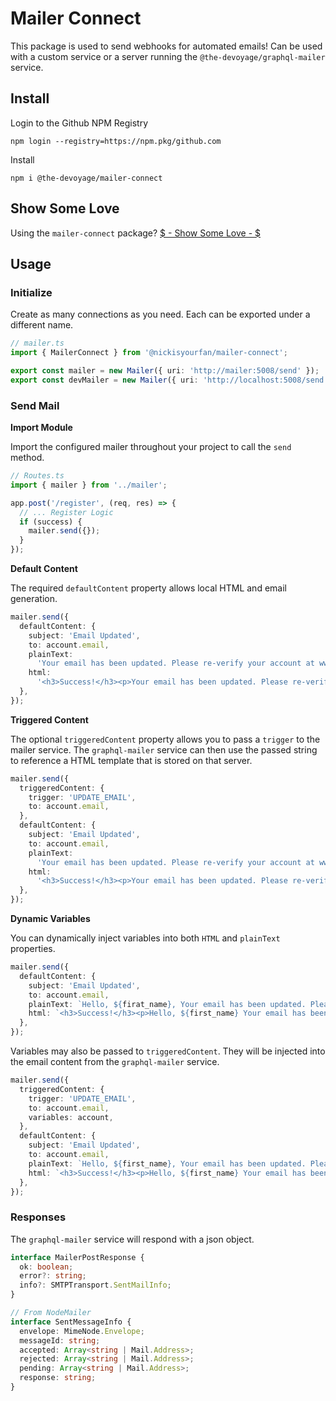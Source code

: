 # Mailer Connect

This package is used to send webhooks for automated emails! Can be used with a custom service or a server running the `@the-devoyage/graphql-mailer` service.

## Install

Login to the Github NPM Registry

```
npm login --registry=https://npm.pkg/github.com
```

Install

```
npm i @the-devoyage/mailer-connect
```

## Show Some Love

Using the `mailer-connect` package? [$ - Show Some Love - $](https://basetools.io/checkout/wp7QYNNO)

## Usage

### Initialize

Create as many connections as you need. Each can be exported under a different name.

```ts
// mailer.ts
import { MailerConnect } from '@nickisyourfan/mailer-connect';

export const mailer = new Mailer({ uri: 'http://mailer:5008/send' });
export const devMailer = new Mailer({ uri: 'http://localhost:5008/send' });
```

### Send Mail

**Import Module**

Import the configured mailer throughout your project to call the `send` method.

```ts
// Routes.ts
import { mailer } from '../mailer';

app.post('/register', (req, res) => {
  // ... Register Logic
  if (success) {
    mailer.send({});
  }
});
```

**Default Content**

The required `defaultContent` property allows local HTML and email generation.

```ts
mailer.send({
  defaultContent: {
    subject: 'Email Updated',
    to: account.email,
    plainText:
      'Your email has been updated. Please re-verify your account at www.my-business.com',
    html:
      '<h3>Success!</h3><p>Your email has been updated. Please re-verify your account at www.my-business.com.</p>',
  },
});
```

**Triggered Content**

The optional `triggeredContent` property allows you to pass a `trigger` to the mailer service. The `graphql-mailer` service can then use the passed string to reference a HTML template that is stored on that server.

```ts
mailer.send({
  triggeredContent: {
    trigger: 'UPDATE_EMAIL',
    to: account.email,
  },
  defaultContent: {
    subject: 'Email Updated',
    to: account.email,
    plainText:
      'Your email has been updated. Please re-verify your account at www.my-business.com',
    html:
      '<h3>Success!</h3><p>Your email has been updated. Please re-verify your account at <a href="www.my-business.com">Our Website</a>.</p>',
  },
});
```

**Dynamic Variables**

You can dynamically inject variables into both `HTML` and `plainText` properties.

```ts
mailer.send({
  defaultContent: {
    subject: 'Email Updated',
    to: account.email,
    plainText: `Hello, ${firat_name}, Your email has been updated. Please re-verify your account at www.my-business.com`,
    html: `<h3>Success!</h3><p>Hello, ${first_name} Your email has been updated. Please re-verify your account at <a href="www.my-business.com">Our Website</a>.</p>`,
  },
});
```

Variables may also be passed to `triggeredContent`. They will be injected into the email content from the `graphql-mailer` service.

```ts
mailer.send({
  triggeredContent: {
    trigger: 'UPDATE_EMAIL',
    to: account.email,
    variables: account,
  },
  defaultContent: {
    subject: 'Email Updated',
    to: account.email,
    plainText: `Hello, ${first_name}, Your email has been updated. Please re-verify your account at www.my-business.com`,
    html: `<h3>Success!</h3><p>Hello, ${first_name} Your email has been updated. Please re-verify your account at <a href="www.my-business.com">Our Website</a>.</p>`,
  },
});
```

### Responses

The `graphql-mailer` service will respond with a json object.

```ts
interface MailerPostResponse {
  ok: boolean;
  error?: string;
  info?: SMTPTransport.SentMailInfo;
}

// From NodeMailer
interface SentMessageInfo {
  envelope: MimeNode.Envelope;
  messageId: string;
  accepted: Array<string | Mail.Address>;
  rejected: Array<string | Mail.Address>;
  pending: Array<string | Mail.Address>;
  response: string;
}
```
